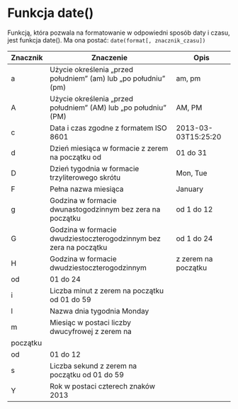 # Funkcja date()
Funkcją, która pozwala na formatowanie w odpowiedni sposób daty i czasu, jest funkcja
date(). Ma ona postać:
`date(format[, znacznik_czasu])`

|Znacznik| Znaczenie |Opis|
|--------|-----------|----|
|a| Użycie określenia „przed południem” (am) lub „po południu” (pm) |am, pm|
|A| Użycie określenia „przed południem” (AM) lub „po południu” (PM) |AM, PM|
|c| Data i czas zgodne z formatem ISO 8601 |2013-03-03T15:25:20|
|d| Dzień miesiąca w formacie z zerem na początku od |01 do 31|
|D| Dzień tygodnia w formacie trzyliterowego skrótu |Mon, Tue|
|F| Pełna nazwa miesiąca |January|
|g| Godzina w formacie dwunastogodzinnym bez zera na początku |od 1 do 12|
|G| Godzina w formacie dwudziestoczterogodzinnym bez zera na początku |od 1 do 24|
|H| Godzina w formacie dwudziestoczterogodzinnym |z zerem na początku|
|od| 01 do 24
|i| Liczba minut z zerem na początku od 01 do 59
|l| Nazwa dnia tygodnia Monday
|m| Miesiąc w postaci liczby dwucyfrowej z zerem na
|początku|
|od| 01 do 12
|s| Liczba sekund z zerem na początku od 01 do 59
|Y| Rok w postaci czterech znaków 2013